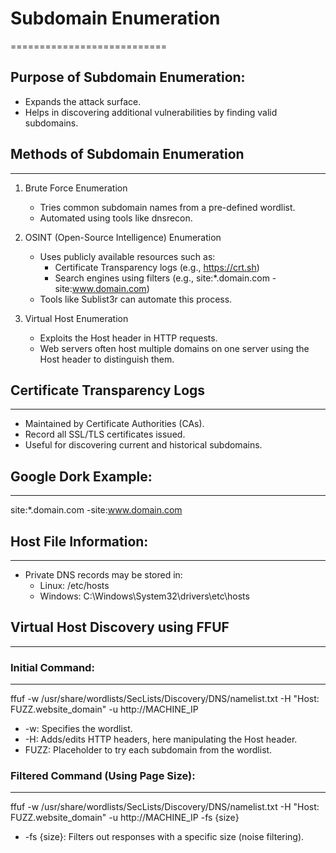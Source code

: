 
# Subdomain Enumeration
===========================

## Purpose of Subdomain Enumeration:
- Expands the attack surface.
- Helps in discovering additional vulnerabilities by finding valid subdomains.

## Methods of Subdomain Enumeration
--------------------------------
1. Brute Force Enumeration
   - Tries common subdomain names from a pre-defined wordlist.
   - Automated using tools like dnsrecon.

2. OSINT (Open-Source Intelligence) Enumeration
   - Uses publicly available resources such as:
     - Certificate Transparency logs (e.g., https://crt.sh)
     - Search engines using filters (e.g., site:*.domain.com -site:www.domain.com)
   - Tools like Sublist3r can automate this process.

3. Virtual Host Enumeration
   - Exploits the Host header in HTTP requests.
   - Web servers often host multiple domains on one server using the Host header to distinguish them.

## Certificate Transparency Logs
-----------------------------
- Maintained by Certificate Authorities (CAs).
- Record all SSL/TLS certificates issued.
- Useful for discovering current and historical subdomains.

## Google Dork Example:
--------------------
site:*.domain.com -site:www.domain.com

## Host File Information:
----------------------
- Private DNS records may be stored in:
  - Linux: /etc/hosts
  - Windows: C:\Windows\System32\drivers\etc\hosts

## Virtual Host Discovery using FFUF
---------------------------------

### Initial Command:
----------------
ffuf -w /usr/share/wordlists/SecLists/Discovery/DNS/namelist.txt -H "Host: FUZZ.website_domain" -u http://MACHINE_IP

- -w: Specifies the wordlist.
- -H: Adds/edits HTTP headers, here manipulating the Host header.
- FUZZ: Placeholder to try each subdomain from the wordlist.

### Filtered Command (Using Page Size):
-----------------------------------
ffuf -w /usr/share/wordlists/SecLists/Discovery/DNS/namelist.txt -H "Host: FUZZ.website_domain" -u http://MACHINE_IP -fs {size}

- -fs {size}: Filters out responses with a specific size (noise filtering).
